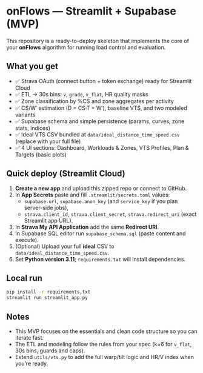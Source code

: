 # onFlows — Streamlit + Supabase (MVP)

This repository is a ready-to-deploy skeleton that implements the core of your **onFlows** algorithm for running load control and evaluation.

## What you get

- ✅ Strava OAuth (connect button + token exchange) ready for Streamlit Cloud
- ✅ ETL → 30s bins: `v`, `grade`, `v_flat`, HR quality masks
- ✅ Zone classification by %CS and zone aggregates per activity
- ✅ CS/W′ estimation (D = CS·T + W′), baseline VTS, and two modeled variants
- ✅ Supabase schema and simple persistence (params, curves, zone stats, indices)
- ✅ Ideal VTS CSV bundled at `data/ideal_distance_time_speed.csv` (replace with your full file)
- ✅ 4 UI sections: Dashboard, Workloads & Zones, VTS Profiles, Plan & Targets (basic plots)

## Quick deploy (Streamlit Cloud)

1. **Create a new app** and upload this zipped repo or connect to GitHub.
2. In **App Secrets** paste and fill `.streamlit/secrets.toml` values:
   - `supabase.url`, `supabase.anon_key` (and `service_key` if you plan server-side jobs),
   - `strava.client_id`, `strava.client_secret`, `strava.redirect_uri` (exact Streamlit app URL).
3. In **Strava My API Application** add the same **Redirect URI**.
4. In Supabase SQL editor run `supabase_schema.sql` (paste content and execute).
5. (Optional) Upload your full **ideal** CSV to `data/ideal_distance_time_speed.csv`.
6. Set **Python version 3.11**; `requirements.txt` will install dependencies.

## Local run

```bash
pip install -r requirements.txt
streamlit run streamlit_app.py
```

## Notes

- This MVP focuses on the essentials and clean code structure so you can iterate fast.
- The ETL and modeling follow the rules from your spec (k=6 for `v_flat`, 30s bins, guards and caps).
- Extend `utils/vts.py` to add the full warp/tilt logic and HR/V index when you’re ready.
